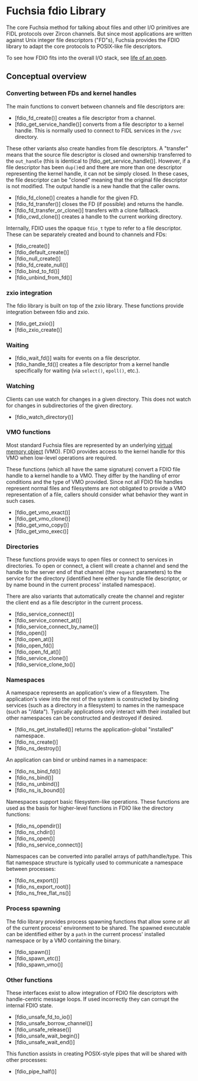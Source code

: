 # Fuchsia fdio Library

The core Fuchsia method for talking about files and other I/O primitives are
FIDL protocols over Zircon channels. But since most applications are written
against Unix integer file descriptors ("FD"s), Fuchsia provides the FDIO library
to adapt the core protocols to POSIX-like file descriptors.

To see how FDIO fits into the overall I/O stack, see [life of an
open](/docs/concepts/filesystems/life_of_an_open.md).

## Conceptual overview

### Converting between FDs and kernel handles

The main functions to convert between channels and file descriptors are:

  * [fdio_fd_create()] creates a file descriptor from a channel.
  * [fdio_get_service_handle()] converts from a file descriptor to a kernel
    handle. This is normally used to connect to FIDL services in the `/svc`
    directory.

These other variants also create handles from file descriptors. A "transfer"
means that the source file descriptor is closed and ownership transferred to the
`out_handle` (this is identical to [fdio_get_service_handle()]. However, if a
file descriptor has been `dup()`ed and there are more than one descriptor
representing the kernel handle, it can not be simply closed. In these cases, the
file descriptor can be "cloned" meaning that the original file descriptor is not
modified. The output handle is a new handle that the caller owns.

  * [fdio_fd_clone()] creates a handle for the given FD.
  * [fdio_fd_transfer()] closes the FD (if possible) and returns the handle.
  * [fdio_fd_transfer_or_clone()] transfers with a clone fallback.
  * [fdio_cwd_clone()] creates a handle to the current working directory.

Internally, FDIO uses the opaque `fdio_t` type to refer to a file descriptor.
These can be separately created and bound to channels and FDs:

  * [fdio_create()]
  * [fdio_default_create()]
  * [fdio_null_create()]
  * [fdio_fd_create_null()]
  * [fdio_bind_to_fd()]
  * [fdio_unbind_from_fd()]

### zxio integration

The fdio library is built on top of the zxio library. These functions provide
integration between fdio and zxio.

  * [fdio_get_zxio()]
  * [fdio_zxio_create()]

### Waiting

  * [fdio_wait_fd()] waits for events on a file descriptor.
  * [fdio_handle_fd()] creates a file descriptor from a kernel handle
    specifically for waiting (via `select()`, `epoll()`, etc.).

### Watching

Clients can use watch for changes in a given directory. This does not watch
for changes in subdirectories of the given directory.

  * [fdio_watch_directory()]

### VMO functions

Most standard Fuchsia files are represented by an underlying [virtual memory
object](/docs/reference/kernel_objects/vm_object.md) (VMO). FDIO provides access
to the kernel handle for this VMO when low-level operations are required.

These functions (which all have the same signature) convert a FDIO file handle
to a kernel handle to a VMO. They differ by the handling of error conditions and
the type of VMO provided. Since not all FDIO file handles represent normal files
and filesystems are not obligated to provide a VMO representation of a file,
callers should consider what behavior they want in such cases.

  * [fdio_get_vmo_exact()]
  * [fdio_get_vmo_clone()]
  * [fdio_get_vmo_copy()]
  * [fdio_get_vmo_exec()]

### Directories

These functions provide ways to open files or connect to services in
directories. To open or connect, a client will create a channel and send the
handle to the server end of that channel (the `request` parameters)
to the service for the directory (identified here either by handle file
descriptor, or by name bound in the current process' installed namespace).

There are also variants that automatically create the channel and register the
client end as a file descriptor in the current process.

  * [fdio_service_connect()]
  * [fdio_service_connect_at()]
  * [fdio_service_connect_by_name()]
  * [fdio_open()]
  * [fdio_open_at()]
  * [fdio_open_fd()]
  * [fdio_open_fd_at()]
  * [fdio_service_clone()]
  * [fdio_service_clone_to()]

### Namespaces

A namespace represents an application's view of a filesystem. The application's
view into the rest of the system is constructed by binding services (such as a
directory in a filesystem) to names in the namespace (such as "/data").
Typically applications only interact with their installed but other namespaces
can be constructed and destroyed if desired.

  * [fdio_ns_get_installed()] returns the application-global "installed" namespace.
  * [fdio_ns_create()]
  * [fdio_ns_destroy()]

An application can bind or unbind names in a namespace:

  * [fdio_ns_bind_fd()]
  * [fdio_ns_bind()]
  * [fdio_ns_unbind()]
  * [fdio_ns_is_bound()]

Namespaces support basic filesystem-like operations. These functions are used as
the basis for higher-level functions in FDIO like the directory functions:

  * [fdio_ns_opendir()]
  * [fdio_ns_chdir()]
  * [fdio_ns_open()]
  * [fdio_ns_service_connect()]

Namespaces can be converted into parallel arrays of path/handle/type. This
flat namespace structure is typically used to communicate a namespace between
processes:

  * [fdio_ns_export()]
  * [fdio_ns_export_root()]
  * [fdio_ns_free_flat_ns()]

### Process spawning

The fdio library provides process spawning functions that allow some or all of
the current process' environment to be shared. The spawned executable can be
identified either by a `path` in the current process' installed namespace or by
a VMO containing the binary.

  * [fdio_spawn()]
  * [fdio_spawn_etc()]
  * [fdio_spawn_vmo()]

### Other functions

These interfaces exist to allow integration of FDIO file descriptors with
handle-centric message loops. If used incorrectly they can corrupt the internal
FDIO state.

  * [fdio_unsafe_fd_to_io()]
  * [fdio_unsafe_borrow_channel()]
  * [fdio_unsafe_release()]
  * [fdio_unsafe_wait_begin()]
  * [fdio_unsafe_wait_end()]

This function assists in creating POSIX-style pipes that will be shared with
other processes:

  * [fdio_pipe_half()]

